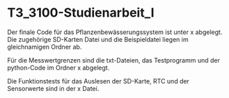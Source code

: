 # T3_3100-Studienarbeit_I

Der finale Code für das Pflanzenbewässerungssystem ist unter x abgelegt. Die zugehörige SD-Karten Datei und die Beispieldatei liegen im gleichnamigen Ordner ab.

Für die Messwertgrenzen sind die txt-Dateien, das Testprogramm und der python-Code im Ordner x abgelegt.

Die Funktionstests für das Auslesen der SD-Karte, RTC und der Sensorwerte sind in der x Datei.
